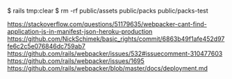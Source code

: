 $ rails tmp:clear
$ rm -rf public/assets public/packs public/packs-test

https://stackoverflow.com/questions/51179635/webpacker-cant-find-application-js-in-manifest-json-heroku-production
https://github.com/NickSchimek/basic_rights/commit/6863b49f1afe452d97fe6c2c5e076846dc759ab7
https://github.com/rails/webpacker/issues/532#issuecomment-310477603
https://github.com/rails/webpacker/issues/1695
https://github.com/rails/webpacker/blob/master/docs/deployment.md
